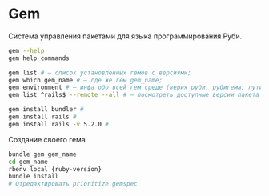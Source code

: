 # Gem

Система управления пакетами для языка программирования Руби.

```bash
gem --help
gem help commands

gem list # — список установленных гемов с версиями;
gem which gem_name # — где же гем gem_name;
gem environment # — инфа обо всей гем среде (верия руби, рубигема, пути и т.д.);
gem list ^rails$ --remote --all # — посмотреть доступные версии пакета

gem install bundler #
gem install rails #
gem install rails -v 5.2.0 #
```

Создание своего гема

```sh
bundle gem gem_name
cd gem_name
rbenv local {ruby-version}
bundle install
# Отредактировать prioritize.gemspec
```
